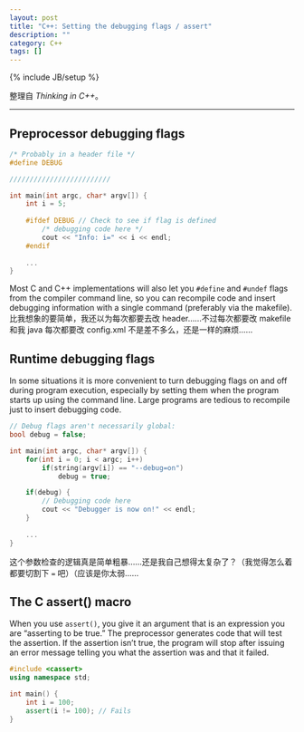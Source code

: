 ```yaml
---
layout: post
title: "C++: Setting the debugging flags / assert"
description: ""
category: C++
tags: []
---
```

{% include JB/setup %}

整理自 _Thinking in C++_。

-----

## Preprocessor debugging flags

```cpp
/* Probably in a header file */
#define DEBUG 

/////////////////////////

int main(int argc, char* argv[]) {
	int i = 5;
	
	#ifdef DEBUG // Check to see if flag is defined
		/* debugging code here */
		cout << "Info: i=" << i << endl;
	#endif
	
	...
}
```

Most C and C++ implementations will also let you `#define` and `#undef` flags from the compiler command line, so you can recompile code and insert debugging information with a single command (preferably via the makefile). 比我想象的要简单，我还以为每次都要去改 header……不过每次都要改 makefile 和我 java 每次都要改 config.xml 不是差不多么，还是一样的麻烦……

## Runtime debugging flags

In some situations it is more convenient to turn debugging flags on and off during program execution, especially by setting them when the program starts up using the command line. Large programs are tedious to recompile just to insert debugging code.

```cpp
// Debug flags aren't necessarily global:
bool debug = false;

int main(int argc, char* argv[]) {
	for(int i = 0; i < argc; i++)
		if(string(argv[i]) == "--debug=on")
			debug = true;

	if(debug) {
		// Debugging code here
		cout << "Debugger is now on!" << endl;
	}
	
	...
}
```

这个参数检查的逻辑真是简单粗暴……还是我自己想得太复杂了？（我觉得怎么着都要切割下 `=` 吧）（应该是你太弱……

## The C assert() macro

When you use `assert()`, you give it an argument that is an expression you are “asserting to be true.” The preprocessor generates code that will test the assertion. If the assertion isn’t true, the program will stop after issuing an error message telling you what the assertion was and that it failed.

```cpp
#include <cassert>
using namespace std;

int main() {
	int i = 100;
	assert(i != 100); // Fails
}
```
